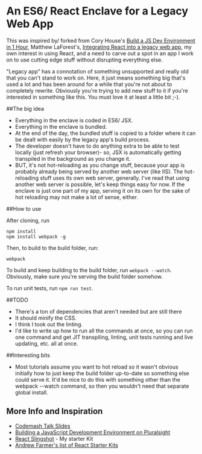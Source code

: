 # An ES6/ React Enclave for a Legacy Web App

This was inspired by/ forked from Cory House's [Build a JS Dev Environment in 1 Hour](https://www.codemash.org/session/build-a-javascript-dev-environment-in-1-hour/), Matthew LaForest's, [Integrating React into a legacy web app](https://www.codemash.org/session/integrating-react-into-a-legacy-web-app/), my own interest in using React, and a need to carve out a spot in an app I work on to use cutting edge stuff without disrupting everything else.

"Legacy app" has a connotation of something unsupported and really old that you can't stand to work on. Here, it just means something big that's used a lot and has been around for a while that you're not about to completely rewrite. Obviously you're trying to add new stuff to it if you're interested in something like this. You must love it at least a little bit ;-).

##The big idea

- Everything in the enclave is coded in ES6/ JSX.
- Everything in the enclave is bundled.
- At the end of the day, the bundled stuff is copied to a folder where it can be dealt with easily by the legacy app's build process.
- The developer doesn't have to do anything extra to be able to test locally (just refresh your browser)- so, JSX is automatically getting transpiled in the background as you change it.
- BUT, it's not hot-reloading as you change stuff, because your app is probably already being served by another web server (like IIS). The hot-reloading stuff uses its own web server, generally. I've read that using another web server is possible, let's keep things easy for now. If the enclave is just one part of my app, serving it on its own for the sake of hot reloading may not make a lot of sense, either.

##How to use 

After cloning, run
```
npm install
npm install webpack -g
```

Then, to build to the build folder, run:
```
webpack
```

To build and keep building to the build folder, run `webpack --watch`. Obviously, make sure you're serving the build folder somehow.

To run unit tests, run `npm run test`.

##TODO

- There's a ton of dependencies that aren't needed but are still there
- It should minify the CSS.
- I think I took out the linting.
- I'd like to write up how to run all the commands at once, so you can run one command and get JIT transpiling, linting, unit tests running and live updating, etc. all at once.

##Interesting bits
- Most tutorials assume you want to hot reload so it wasn't obvious initially how to just keep the build folder up-to-date so something else could serve it. It'd be nice to do this with something other than the webpack --watch command, so then you wouldn't need that separate global install.

## More Info and Inspiration
- [Codemash Talk Slides](https://www.dropbox.com/s/utvgg07ib25dq4x/Build%20a%20JS%20Dev%20Env%20in%201%20Hr%20-%20Codemash.pptx?dl=0)
- [Building a JavaScript Development Environment on Pluralsight](https://app.pluralsight.com/library/courses/javascript-development-environment/table-of-contents) 
- [React Slingshot](https://github.com/coryhouse/react-slingshot) - My starter Kit
- [Andrew Farmer's list of React Starter Kits](http://andrewhfarmer.com/starter-project/)
